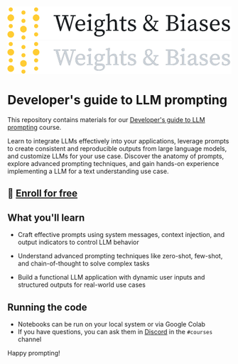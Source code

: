 <p align="center">
  <img src="https://raw.githubusercontent.com/wandb/wandb/508982e50e82c54cbf0dd464a9959fee0e1740ad/.github/wb-logo-lightbg.png#gh-light-mode-only" width="600" alt="Weights & Biases"/>
  <img src="https://raw.githubusercontent.com/wandb/wandb/508982e50e82c54cbf0dd464a9959fee0e1740ad/.github/wb-logo-darkbg.png#gh-dark-mode-only" width="600" alt="Weights & Biases"/>
</p>

# Developer's guide to LLM prompting 

This repository contains materials for our [Developer's guide to LLM prompting](https://www.wandb.courses/courses/prompting) course. 

Learn to integrate LLMs effectively into your applications, leverage prompts to create consistent and reproducible outputs from large language models, and customize LLMs for your use case. Discover the anatomy of prompts, explore advanced prompting techniques, and gain hands-on experience implementing a LLM for a text understanding use case.

## 🚀 [Enroll for free](https://www.wandb.courses/courses/prompting)

## What you'll learn

- Craft effective prompts using system messages, context injection, and output indicators to control LLM behavior

- Understand advanced prompting techniques like zero-shot, few-shot, and chain-of-thought to solve complex tasks

- Build a functional LLM application with dynamic user inputs and structured outputs for real-world use cases


## Running the code

- Notebooks can be run on your local system or via Google Colab
- If you have questions, you can ask them in [Discord](https://wandb.me/discord) in the `#courses` channel

Happy prompting! 
